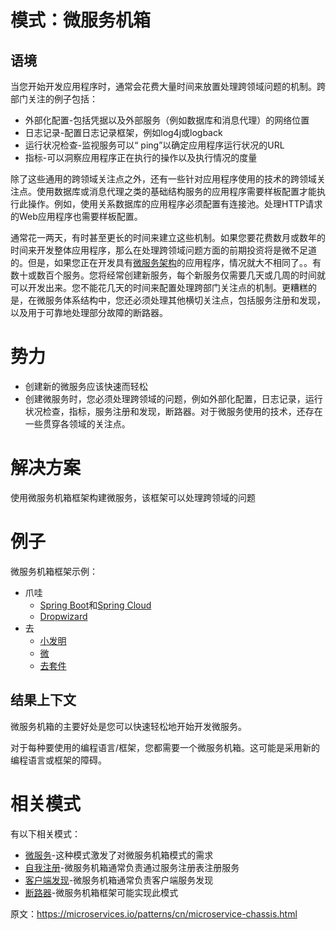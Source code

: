 # 模式：微服务机箱

## 语境

当您开始开发应用程序时，通常会花费大量时间来放置处理跨领域问题的机制。跨部门关注的例子包括：

- 外部化配置-包括凭据以及外部服务（例如数据库和消息代理）的网络位置
- 日志记录-配置日志记录框架，例如log4j或logback
- 运行状况检查-监视服务可以“ ping”以确定应用程序运行状况的URL
- 指标-可以洞察应用程序正在执行的操作以及执行情况的度量

除了这些通用的跨领域关注点之外，还有一些针对应用程序使用的技术的跨领域关注点。使用数据库或消息代理之类的基础结构服务的应用程序需要样板配置才能执行此操作。例如，使用关系数据库的应用程序必须配置有连接池。处理HTTP请求的Web应用程序也需要样板配置。

通常花一两天，有时甚至更长的时间来建立这些机制。如果您要花费数月或数年的时间来开发整体应用程序，那么在处理跨领域问题方面的前期投资将是微不足道的。但是，如果您正在开发具有[微服务架构](https://microservices.io/patterns/cn/microservices.html)的应用程序，情况就大不相同了。。有数十或数百个服务。您将经常创建新服务，每个新服务仅需要几天或几周的时间就可以开发出来。您不能花几天的时间来配置处理跨部门关注点的机制。更糟糕的是，在微服务体系结构中，您还必须处理其他横切关注点，包括服务注册和发现，以及用于可靠地处理部分故障的断路器。

# 势力

- 创建新的微服务应该快速而轻松
- 创建微服务时，您必须处理跨领域的问题，例如外部化配置，日志记录，运行状况检查，指标，服务注册和发现，断路器。对于微服务使用的技术，还存在一些贯穿各领域的关注点。

# 解决方案

使用微服务机箱框架构建微服务，该框架可以处理跨领域的问题

# 例子

微服务机箱框架示例：

- 爪哇
  - [Spring Boot](http://projects.spring.io/spring-boot/)和[Spring Cloud](http://cloud.spring.io/)
  - [Dropwizard](https://dropwizard.github.io/)
- 去
  - [小发明](http://open.blogs.nytimes.com/2015/12/17/introducing-gizmo/?_r=2)
  - [微](https://github.com/micro)
  - [去套件](https://github.com/go-kit/kit)

## 结果上下文

微服务机箱的主要好处是您可以快速轻松地开始开发微服务。

对于每种要使用的编程语言/框架，您都需要一个微服务机箱。这可能是采用新的编程语言或框架的障碍。

# 相关模式

有以下相关模式：

- [微服务](https://microservices.io/patterns/cn/microservices.html)-这种模式激发了对微服务机箱模式的需求
- [自我注册](https://microservices.io/patterns/cn/self-registration.html)-微服务机箱通常负责通过服务注册表注册服务
- [客户端发现](https://microservices.io/patterns/cn/client-side-discovery.html)-微服务机箱通常负责客户端服务发现
- [断路器](https://microservices.io/patterns/cn/reliability/circuit-breaker.html)-微服务机箱框架可能实现此模式



原文：https://microservices.io/patterns/cn/microservice-chassis.html